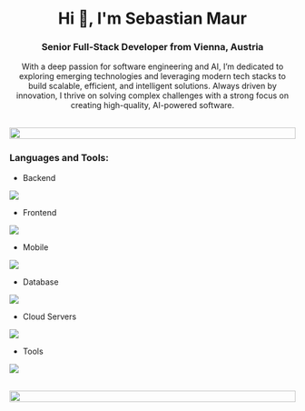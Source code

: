 <h1 align="center">Hi 👋, I'm Sebastian Maur</h1>
<h3 align="center">Senior Full-Stack Developer from Vienna, Austria</h3>
<p align="center">With a deep passion for software engineering and AI, I’m dedicated to exploring emerging technologies and leveraging modern tech stacks to build scalable, efficient, and intelligent solutions. Always driven by innovation, I thrive on solving complex challenges with a strong focus on creating high-quality, AI-powered software.</p>

<br>

<img src="https://i.imgur.com/dBaSKWF.gif" height="20" width="100%">

<h3 align="left">Languages and Tools:</h3>

- Backend
<p align="left">
  <a href="https://skillicons.dev">
    <img src="https://skillicons.dev/icons?i=php,laravel,wordpress,nodejs,typescript,express,nestjs,py,fastapi,graphql,java,spring" />
  </a>
</p>

- Frontend
<p align="left">
  <a href="https://skillicons.dev">
    <img src="https://skillicons.dev/icons?i=html,javascript,wordpress,ts,react,nextjs,grafana,redux,tailwind,materialui,angular,vue,nuxt,vuetify,bootstrap" />
  </a>
</p>

- Mobile
<p align="left">
  <a href="https://skillicons.dev">
    <img src="https://skillicons.dev/icons?i=react,androidstudio,flutter" />
  </a>
</p>

- Database
<p align="left">
  <a href="https://skillicons.dev">
    <img src="https://skillicons.dev/icons?i=mysql,mongo,postgres,redis" />
  </a>
</p>

- Cloud Servers
<p align="left">
  <a href="https://skillicons.dev">
    <img src="https://skillicons.dev/icons?i=azure,aws,gcp,firebase,cloudflare" />
  </a>
</p>

- Tools
<p align="left">
  <a href="https://skillicons.dev">
    <img src="https://skillicons.dev/icons?i=git,bitbucket,github,gitlab,docker,figma,idea,postman,linux,nginx,windows,vercel,phpstorm,idea" />
  </a>
</p>

<br/>

<img src="https://i.imgur.com/dBaSKWF.gif" height="20" width="100%">
